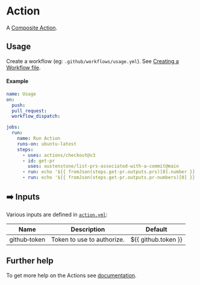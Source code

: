# Action

A [Composite Action](https://docs.github.com/en/actions/creating-actions/creating-a-composite-action).

## Usage
Create a workflow (eg: `.github/workflows/usage.yml`). See [Creating a Workflow file](https://help.github.com/en/articles/configuring-a-workflow#creating-a-workflow-file).

<!-- 
### PAT(Personal Access Token)

You will need to [create a PAT(Personal Access Token)](https://github.com/settings/tokens/new?scopes=admin:org) that has `admin:org` access.

Add this PAT as a secret so we can use it as input `github-token`, see [Creating encrypted secrets for a repository](https://docs.github.com/en/enterprise-cloud@latest/actions/security-guides/encrypted-secrets#creating-encrypted-secrets-for-a-repository). 
### Organizations

If your organization has SAML enabled you must authorize the PAT, see [Authorizing a personal access token for use with SAML single sign-on](https://docs.github.com/en/enterprise-cloud@latest/authentication/authenticating-with-saml-single-sign-on/authorizing-a-personal-access-token-for-use-with-saml-single-sign-on).
-->

#### Example
```yml
name: Usage
on:
  push:
  pull_request:
  workflow_dispatch:

jobs:
  run:
    name: Run Action
    runs-on: ubuntu-latest
    steps:
      - uses: actions/checkout@v3
      - id: get-pr
        uses: austenstone/list-prs-associated-with-a-commit@main
      - run: echo '${{ fromJson(steps.get-pr.outputs.prs)[0].number }}'
      - run: echo '${{ fromJson(steps.get-pr.outputs.pr-numbers)[0] }}'
```

## ➡️ Inputs
Various inputs are defined in [`action.yml`](action.yml):

| Name | Description | Default |
| --- | - | - |
| github&#x2011;token | Token to use to authorize. | ${{&nbsp;github.token&nbsp;}} |

<!-- 
## ⬅️ Outputs
| Name | Description |
| --- | - |
| output | The output. |
-->

## Further help
To get more help on the Actions see [documentation](https://docs.github.com/en/actions).
